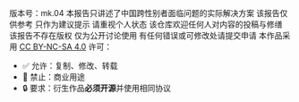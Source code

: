 版本号：mk.04
本报告只讲述了中国跨性别者面临问题的实际解决方案  该报告仅供参考  只作为建议提示  请重视个人状态
该仓库欢迎任何人对内容的投稿与修缮  该报告不存在版权  仅为公开讨论使用  有任何错误或可修改处请提交申请
本作品采用 [CC BY-NC-SA 4.0](LICENSE) 许可：
- ✅ 允许：复制、修改、转载
- 🚫 禁止：商业用途
- 🔒 要求：衍生作品**必须开源**并使用相同协议
